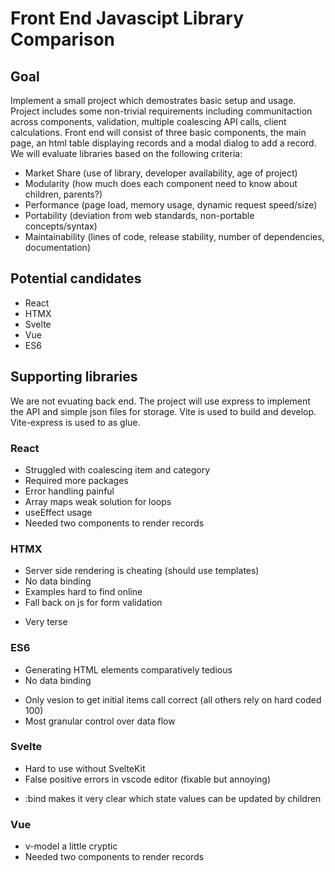 # Front End Javascipt Library Comparison

## Goal
Implement a small project which demostrates basic setup and usage. Project includes some non-trivial 
requirements including communitaction across components, validation, multiple coalescing API calls, 
client calculations. Front end will consist of three basic components, the main page, an html table
displaying records and a modal dialog to add a record. We will evaluate libraries based on the 
following criteria:

- Market Share (use of library, developer availability, age of project)
- Modularity (how much does each component need to know about children, parents?)
- Performance (page load, memory usage, dynamic request speed/size)
- Portability (deviation from web standards, non-portable concepts/syntax)
- Maintainability (lines of code, release stability, number of dependencies, documentation)

## Potential candidates
- React
- HTMX
- Svelte
- Vue
- ES6

## Supporting libraries
We are not evuating back end. The project will use express to implement the API and simple 
json files for storage. Vite is used to build and develop. Vite-express is used to as glue.

### React
- Struggled with coalescing item and category
- Required more packages
- Error handling painful
- Array maps weak solution for loops
- useEffect usage
- Needed two components to render records

### HTMX 
- Server side rendering is cheating (should use templates)
- No data binding
- Examples hard to find online
- Fall back on js for form validation
+ Very terse

### ES6 
- Generating HTML elements comparatively tedious
- No data binding
+ Only vesion to get initial items call correct (all others rely on hard coded 100)
+ Most granular control over data flow

### Svelte 
- Hard to use without SvelteKit
- False positive errors in vscode editor (fixable but annoying)
+ :bind makes it very clear which state values can be updated by children

### Vue
- v-model a little cryptic
- Needed two components to render records
